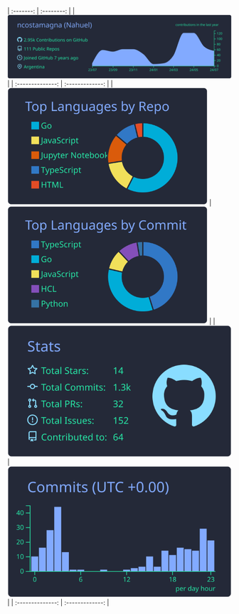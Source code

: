 
| :-------: | :--------: |
| <img src="https://raw.githubusercontent.com/ncostamagna/ncostamagna/master/profile-summary-card-output/blueberry/0-profile-details.svg" /> |
| :--------------: | :-------------: |
| <img src="https://raw.githubusercontent.com/ncostamagna/ncostamagna/master/profile-summary-card-output/blueberry/1-repos-per-language.svg" width="450em"/> | <img src="https://raw.githubusercontent.com/ncostamagna/ncostamagna/master/profile-summary-card-output/blueberry/2-most-commit-language.svg" width="450em"/> |
| ![](https://raw.githubusercontent.com/ncostamagna/ncostamagna/master/profile-summary-card-output/blueberry/3-stats.svg) | ![](https://raw.githubusercontent.com/ncostamagna/ncostamagna/master/profile-summary-card-output/blueberry/4-productive-time.svg) |
| :--------------: | :-------------: |
